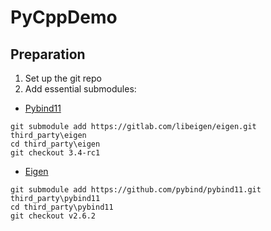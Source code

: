 # PyCppDemo

## Preparation

1. Set up the git repo
2. Add essential submodules:

  * [Pybind11](https://github.com/pybind/pybind11)
  ```
  git submodule add https://gitlab.com/libeigen/eigen.git third_party\eigen
  cd third_party\eigen
  git checkout 3.4-rc1
  ```

  * [Eigen](https://gitlab.com/libeigen/eigen)
  ```
  git submodule add https://github.com/pybind/pybind11.git third_party\pybind11
  cd third_party\pybind11
  git checkout v2.6.2
  ```

